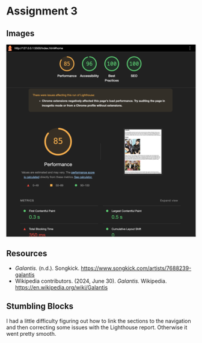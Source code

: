 # Assignment 3 #
## Images ##
![Lighthouse report for assignment 3](images/Lighthouse%20Report%209.8.2024.jpg)

## Resources ##
* <i>Galantis.</i> (n.d.). Songkick. <a href="https://www.songkick.com/artists/7688239-galantis">https://www.songkick.com/artists/7688239-galantis</a>
* Wikipedia contributors. (2024, June 30). <i>Galantis.</i> Wikipedia. <a href="https://en.wikipedia.org/wiki/Galantis">https://en.wikipedia.org/wiki/Galantis</a>

## Stumbling Blocks ##
I had a little difficulty figuring out how to link the sections to the navigation and then correcting some issues with the Lighthouse report. Otherwise it went pretty smooth.